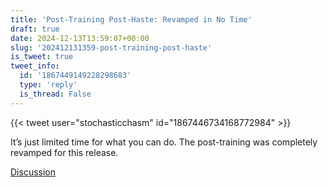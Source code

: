 ```yaml
---
title: 'Post-Training Post-Haste: Revamped in No Time'
draft: true
date: 2024-12-13T13:59:07+00:00
slug: '202412131359-post-training-post-haste'
is_tweet: true
tweet_info:
  id: '1867449149228298683'
  type: 'reply'
  is_thread: False
---
```




{{< tweet user="stochasticchasm" id="1867446734168772984" >}}

It’s just limited time for what you can do. The post-training was completely revamped for this release.

[Discussion](https://x.com/sytelus/status/1867449149228298683)
